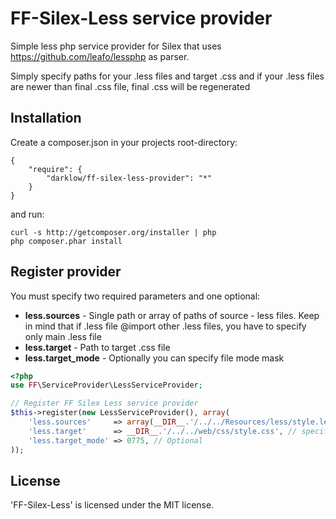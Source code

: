 FF-Silex-Less service provider
================

Simple less php service provider for Silex that uses https://github.com/leafo/lessphp as parser.

Simply specify paths for your .less files and target .css and if your .less files are newer than final .css file, final .css will be regenerated

Installation
------------

Create a composer.json in your projects root-directory:

    {
        "require": {
            "darklow/ff-silex-less-provider": "*"
        }
    }

and run:

    curl -s http://getcomposer.org/installer | php
    php composer.phar install


Register provider
-----------------

You must specify two required parameters and one optional:
* **less.sources** - Single path or array of paths of source - less files. Keep in mind that if .less file @import other .less files, you have to specify only main .less file
* **less.target** - Path to target .css file
* **less.target_mode** - Optionally you can specify file mode mask

``` php
<?php
use FF\ServiceProvider\LessServiceProvider;

// Register FF Silex Less service provider
$this->register(new LessServiceProvider(), array(
    'less.sources'     => array(__DIR__.'/../../Resources/less/style.less'), // specify one or serveral .less files
    'less.target'      => __DIR__.'/../../web/css/style.css', // specify .css target file
    'less.target_mode' => 0775, // Optional
));
```

License
-------

'FF-Silex-Less' is licensed under the MIT license.